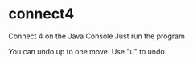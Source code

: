 # connect4
Connect 4 on the Java Console
Just run the program

You can undo up to one move. Use "u" to undo.
